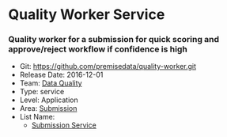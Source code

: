 # Quality Worker Service
### Quality worker for a submission for quick scoring and approve/reject workflow if confidence is high
* Git: https://github.com/premisedata/quality-worker.git
* Release Date: 2016-12-01
* Team: [Data Quality](../teams/data-quality.md)
* Type: service
* Level: Application
* Area: [Submission](../areas/submission.png)
* List Name:
  * [Submission Service](submission-service.md)
